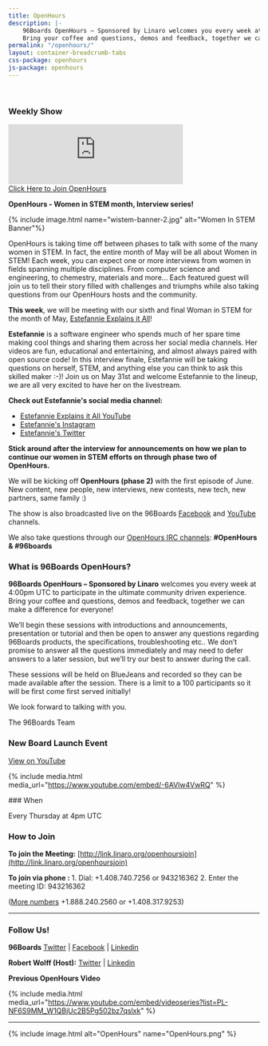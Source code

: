 ```yaml
---
title: OpenHours
description: |-
    96Boards OpenHours – Sponsored by Linaro welcomes you every week at 4:00pm UTC to participate in the ultimate community driven experience.
    Bring your coffee and questions, demos and feedback, together we can make a difference for everyone!
permalink: "/openhours/"
layout: container-breadcrumb-tabs
css-package: openhours
js-package: openhours
---
```


<div class="col-md-6" markdown="1">
<br>
<h3>Weekly Show</h3>
<iframe width="350" height="120" src="https://w2.countingdownto.com/2050235" frameborder="0"></iframe><br />
<a href="http://linaro.co/openhoursjoin" class="btn blog-read-more-btn center-block">Click Here to Join OpenHours</a>

**OpenHours - Women in STEM month, Interview series!**

{% include image.html name="wistem-banner-2.jpg" alt="Women In STEM Banner"%}

OpenHours is taking time off between phases to talk with some of the many women in STEM. In fact, the entire month of May will be all about Women in STEM! Each week, you can expect one or more interviews from women in fields spanning multiple disciplines. From computer science and engineering, to chemestry, materials and more... Each featured guest will join us to tell their story filled with challenges and triumphs while also taking questions from our OpenHours hosts and the community.

**This week**, we will be meeting with our sixth and final Woman in STEM for the month of May, [Estefannie Explains it All](https://www.youtube.com/user/estefanniegg)!

**Estefannie** is a software engineer who spends much of her spare time making cool things and sharing them across her social media channels. Her videos are fun, educational and entertaining, and almost always paired with open source code! In this interview finale, Estefannie will be taking questions on herself, STEM, and anything else you can think to ask this skilled maker :-)! Join us on May 31st and welcome Estefannie to the lineup, we are all very excited to have her on the livestream. 

**Check out Estefannie's social media channel:**

- [Estefannie Explains it All YouTube](https://www.youtube.com/user/estefanniegg)
- [Estefannie's Instagram](https://www.instagram.com/estefanniegg/)
- [Estefannie's Twitter](https://twitter.com/estefanniegg)

**Stick around after the interview for announcements on how we plan to continue our women in STEM efforts on through phase two of OpenHours.**

We will be kicking off **OpenHours (phase 2)** with the first episode of June. New content, new people, new interviews, new contests, new tech, new partners, same family :)

The show is also broadcasted live on the 96Boards [Facebook](https://www.facebook.com/96Boards/) and [YouTube](https://www.youtube.com/96boards) channels.

We also take questions through our [OpenHours IRC channels](https://webchat.freenode.net/): **#OpenHours & #96boards**


### What is 96Boards OpenHours?

**96Boards OpenHours – Sponsored by Linaro** welcomes you every week at 4:00pm UTC to participate in the ultimate community driven experience. Bring your coffee and questions, demos and feedback, together we can make a difference for everyone!

We’ll begin these sessions with introductions and announcements, presentation or tutorial and then be open to answer any questions regarding 96Boards products, the specifications, troubleshooting etc.. We don’t promise to answer all the questions immediately and may need to defer answers to a later session, but we’ll try our best to answer during the call.

These sessions will be held on BlueJeans and recorded so they can be made available after the session. There is a limit to a 100 participants so it will be first come first served initially!

We look forward to talking with you.

The 96Boards Team

### New Board Launch Event

[View on YouTube](https://youtu.be/-6AVlw4VwRQ)

{% include media.html media_url="https://www.youtube.com/embed/-6AVlw4VwRQ" %}

</div>
<div class="col-md-6">
<div class="openhours-panel" markdown="1" id="openhours-panel">
### When

Every Thursday at 4pm UTC

### How to Join

**To join the Meeting:**
[http://link.linaro.org/openhoursjoin](http://link.linaro.org/openhoursjoin)

**To join via phone :**
1\. Dial: +1.408.740.7256 or 943216362
2\. Enter the meeting ID: 943216362

([More numbers](http://bluejeans.com/numbers?ll=en) +1.888.240.2560 or +1.408.317.9253)

* * *

### Follow Us!

**96Boards**
[Twitter](https://twitter.com/96Boards) | [Facebook](https://www.facebook.com/96Boards) | [Linkedin](https://www.linkedin.com/company/96boards)

**Robert Wolff (Host):**
[Twitter](https://twitter.com/sdrobertw) | [Linkedin](https://www.linkedin.com/in/sdrobertw)

**Previous OpenHours Video**

{% include media.html media_url="https://www.youtube.com/embed/videoseries?list=PL-NF6S9MM_W1QBjUc2B5Pg502bz7qslxk" %}

* * *

{% include image.html alt="OpenHours" name="OpenHours.png" %}


</div>
</div>
